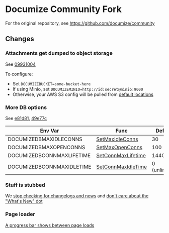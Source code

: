 # Documize Community Fork

For the original repository, see https://github.com/documize/community

## Changes

### Attachments get dumped to object storage

See [09931004](https://github.com/tunezilla/documize-community/commit/09931004e8b3786ef37c0fbfccc114d56f9271ea)

To configure:

- Set `DOCUMIZEBUCKET=some-bucket-here`
- If using Minio, set `DOCUMIZEMINIO=http://id:secret@minio:9000`
- Otherwise, your AWS S3 config will be pulled from [default locations](https://docs.aws.amazon.com/sdk-for-go/v1/developer-guide/configuring-sdk.html)

### More DB options

See [e81d81](https://github.com/tunezilla/documize-community/commit/e81d81be09e24969909be4cefa023c70f422f2d2), [49e77c](49e77c60aaaa74b4bc4905b0cd72b0dea9e2e97a)

| Env Var                   | Func               | Default       |
|---------------------------|--------------------|---------------|
| DOCUMIZEDBMAXIDLECONNS    | [SetMaxIdleConns](https://pkg.go.dev/database/sql#DB.SetMaxIdleConns)    | 30            |
| DOCUMIZEDBMAXOPENCONNS    | [SetMaxOpenConns](https://pkg.go.dev/database/sql#DB.SetMaxOpenConns)    | 100           |
| DOCUMIZEDBCONNMAXLIFETIME | [SetConnMaxLifetime](https://pkg.go.dev/database/sql#DB.SetConnMaxLifetime) | 14400         |
| DOCUMIZEDBCONNMAXIDLETIME | [SetConnMaxIdleTime](https://pkg.go.dev/database/sql#DB.SetConnMaxIdleTime) | 0 (unlimited) |

### Stuff is stubbed

We [stop checking for changelogs and news](https://github.com/tunezilla/documize-community/commit/f2cdc751d4a6d65a87f0a2f5f7f621c3b447831f) and [don't care about the "What's New" dot](https://github.com/tunezilla/documize-community/commit/6c1e51ee346578dd5f200916f7c6b657699d209d)

### Page loader

[A progress bar shows between page loads](https://github.com/tunezilla/documize-community/commit/4e785287348e4684fd594eb76340b8c01a24cbd8)
